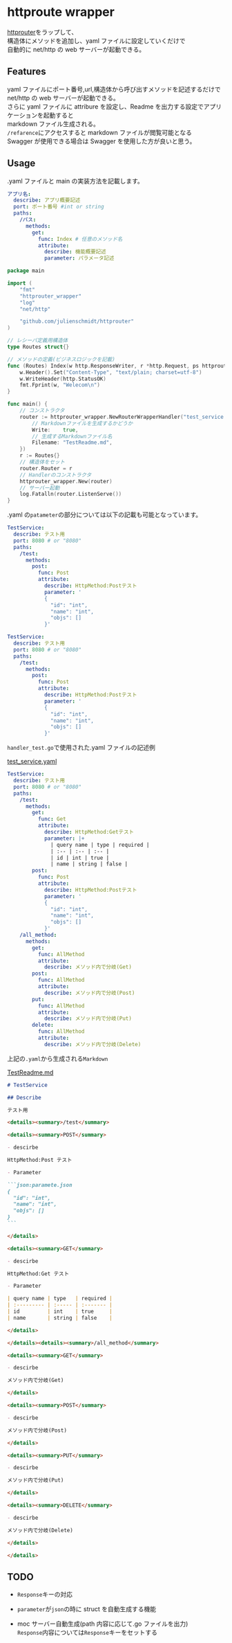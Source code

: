 # httproute wrapper

[httprouter](github.com/julienschmidt/httprouter)をラップして、  
構造体にメソッドを追加し、yaml ファイルに設定していくだけで  
自動的に net/http の web サーバーが起動できる。

## Features

yaml ファイルにポート番号,url,構造体から呼び出すメソッドを記述するだけで  
net/http の web サーバーが起動できる。  
さらに yaml ファイルに attribure を設定し、Readme を出力する設定でアプリケーションを起動すると  
markdown ファイル生成される。  
`/refarence`にアクセスすると markdown ファイルが閲覧可能となる  
Swagger が使用できる場合は Swagger を使用した方が良いと思う。

## Usage

.yaml ファイルと main の実装方法を記載します。

```yaml:test_service.yaml
アプリ名:
  describe: アプリ概要記述
  port: ポート番号 #int or string
  paths:
    /パス:
      methods:
        get:
          func: Index # 任意のメソッド名
          attribute:
            describe: 機能概要記述
            parameter: パラメータ記述
```

```go:main.go
package main

import (
    "fmt"
    "httprouter_wrapper"
    "log"
    "net/http"

    "github.com/julienschmidt/httprouter"
)

// レシーバ定義用構造体
type Routes struct{}

// メソッドの定義(ビジネスロジックを記載)
func (Routes) Index(w http.ResponseWriter, r *http.Request, ps httprouter.Params) {
    w.Header().Set("Content-Type", "text/plain; charset=utf-8")
    w.WriteHeader(http.StatusOK)
    fmt.Fprint(w, "Welecom\n")
}

func main() {
    // コンストラクタ
    router := httprouter_wrapper.NewRouterWrapperHandler("test_service.yaml", httprouter_wrapper.ReadMe{
        // Markdownファイルを生成するかどうか
        Write:    true,
        // 生成するMarkdownファイル名
        Filename: "TestReadme.md",
    })
    r := Routes{}
    // 構造体をセット
    router.Router = r
    // Handlerのコンストラクタ
    httprouter_wrapper.New(router)
    // サーバー起動
    log.Fatalln(router.ListenServe())
}
```

.yaml の`patameter`の部分については以下の記載も可能となっています。

```yaml:param_json.yaml
TestService:
  describe: テスト用
  port: 8080 # or "8080"
  paths:
    /test:
      methods:
        post:
          func: Post
          attribute:
            describe: HttpMethod:Postテスト
            parameter: '
            {
              "id": "int",
              "name": "int",
              "objs": []
            }'
```

```yaml:param_table.yaml
TestService:
  describe: テスト用
  port: 8080 # or "8080"
  paths:
    /test:
      methods:
        post:
          func: Post
          attribute:
            describe: HttpMethod:Postテスト
            parameter: '
            {
              "id": "int",
              "name": "int",
              "objs": []
            }'
```

`handler_test.go`で使用された.yaml ファイルの記述例

[test_service.yaml](test_service.yaml)

```yaml:test_service.yaml
TestService:
  describe: テスト用
  port: 8080 # or "8080"
  paths:
    /test:
      methods:
        get:
          func: Get
          attribute:
            describe: HttpMethod:Getテスト
            parameter: |+
              | query name | type | required |
              | :-- | :-- | :-- |
              | id | int | true |
              | name | string | false |
        post:
          func: Post
          attribute:
            describe: HttpMethod:Postテスト
            parameter: '
            {
              "id": "int",
              "name": "int",
              "objs": []
            }'
    /all_method:
      methods:
        get:
          func: AllMethod
          attribute:
            describe: メソッド内で分岐(Get)
        post:
          func: AllMethod
          attribute:
            describe: メソッド内で分岐(Post)
        put:
          func: AllMethod
          attribute:
            describe: メソッド内で分岐(Put)
        delete:
          func: AllMethod
          attribute:
            describe: メソッド内で分岐(Delete)
```

上記の`.yaml`から生成される`Markdown`

[TestReadme.md](TestReadme.md)

````markdown:TestReadme.md
# TestService

## Describe

テスト用

<details><summary>/test</summary>

<details><summary>POST</summary>

- descirbe

HttpMethod:Post テスト

- Parameter

```json:paramete.json
{
  "id": "int",
  "name": "int",
  "objs": []
}
```

</details>

<details><summary>GET</summary>

- descirbe

HttpMethod:Get テスト

- Parameter

| query name | type   | required |
| :--------- | :----- | :------- |
| id         | int    | true     |
| name       | string | false    |

</details>

</details><details><summary>/all_method</summary>

<details><summary>GET</summary>

- descirbe

メソッド内で分岐(Get)

</details>

<details><summary>POST</summary>

- descirbe

メソッド内で分岐(Post)

</details>

<details><summary>PUT</summary>

- descirbe

メソッド内で分岐(Put)

</details>

<details><summary>DELETE</summary>

- descirbe

メソッド内で分岐(Delete)

</details>

</details>
````

## TODO

- `Response`キーの対応

- `parameter`が`json`の時に struct を自動生成する機能

- moc サーバー自動生成(path 内容に応じて.go ファイルを出力)  
  `Response`内容については`Response`キーをセットする
